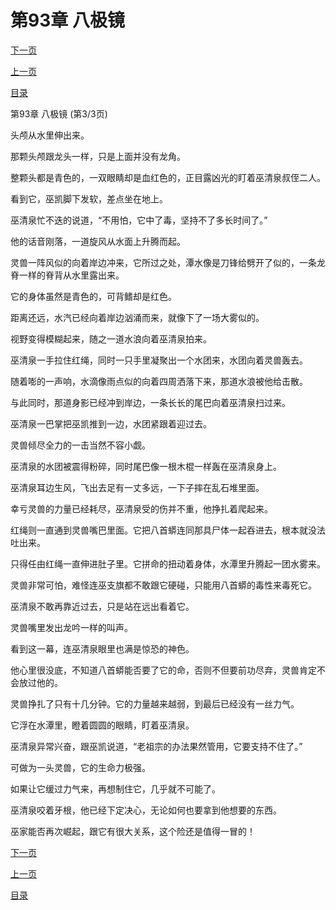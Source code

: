 <h1>第93章  八极镜</h1>
            <div><p><a href="./279_%E7%AC%AC94%E7%AB%A0_%E9%9D%92%E8%9B%9F.md">下一页</a></p><p><a href="./277_%E7%AC%AC93%E7%AB%A0_%E5%85%AB%E6%9E%81%E9%95%9C.md">上一页</a></p><p><a href="../">目录</a></p></div>
            <div><p>第93章  八极镜 (第3/3页)</p><p>头颅从水里伸出来。</p><p>那颗头颅跟龙头一样，只是上面并没有龙角。</p><p>整颗头都是青色的，一双眼睛却是血红色的，正目露凶光的盯着巫清泉叔侄二人。</p><p>看到它，巫凯脚下发软，差点坐在地上。</p><p>巫清泉忙不迭的说道，“不用怕，它中了毒，坚持不了多长时间了。”</p><p>他的话音刚落，一道旋风从水面上升腾而起。</p><p>灵兽一阵风似的向着岸边冲来，它所过之处，潭水像是刀锋给劈开了似的，一条龙脊一样的脊背从水里露出来。</p><p>它的身体虽然是青色的，可背鳍却是红色。</p><p>距离还远，水汽已经向着岸边汹涌而来，就像下了一场大雾似的。</p><p>视野变得模糊起来，随之一道水浪向着巫清泉拍来。</p><p>巫清泉一手拉住红绳，同时一只手里凝聚出一个水团来，水团向着灵兽轰去。</p><p>随着嘭的一声响，水滴像雨点似的向着四周洒落下来，那道水浪被他给击散。</p><p>与此同时，那道身影已经冲到岸边，一条长长的尾巴向着巫清泉扫过来。</p><p>巫清泉一巴掌把巫凯推到一边，水团紧跟着迎过去。</p><p>灵兽倾尽全力的一击当然不容小觑。</p><p>巫清泉的水团被震得粉碎，同时尾巴像一根木棍一样轰在巫清泉身上。</p><p>巫清泉耳边生风，飞出去足有一丈多远，一下子摔在乱石堆里面。</p><p>幸亏灵兽的力量已经耗尽，巫清泉受的伤并不重，他挣扎着爬起来。</p><p>红绳则一直通到灵兽嘴巴里面。它把八首蟒连同那具尸体一起吞进去，根本就没法吐出来。</p><p>只得任由红绳一直伸进肚子里。它拼命的扭动着身体，水潭里升腾起一团水雾来。</p><p>灵兽非常可怕，难怪连巫支旗都不敢跟它硬碰，只能用八首蟒的毒性来毒死它。</p><p>巫清泉不敢再靠近过去，只是站在远出看着它。</p><p>灵兽嘴里发出龙吟一样的叫声。</p><p>看到这一幕，连巫清泉眼里也满是惊恐的神色。</p><p>他心里很没底，不知道八首蟒能否要了它的命，否则不但要前功尽弃，灵兽肯定不会放过他的。</p><p>灵兽挣扎了只有十几分钟。它的力量越来越弱，到最后已经没有一丝力气。</p><p>它浮在水潭里，瞪着圆圆的眼睛，盯着巫清泉。</p><p>巫清泉异常兴奋，跟巫凯说道，“老祖宗的办法果然管用，它要支持不住了。”</p><p>可做为一头灵兽，它的生命力极强。</p><p>如果让它缓过力气来，再想制住它，几乎就不可能了。</p><p>巫清泉咬着牙根，他已经下定决心，无论如何也要拿到他想要的东西。</p><p>巫家能否再次崛起，跟它有很大关系，这个险还是值得一冒的！</p></div>
            <div><p><a href="./279_%E7%AC%AC94%E7%AB%A0_%E9%9D%92%E8%9B%9F.md">下一页</a></p><p><a href="./277_%E7%AC%AC93%E7%AB%A0_%E5%85%AB%E6%9E%81%E9%95%9C.md">上一页</a></p><p><a href="../">目录</a></p></div>